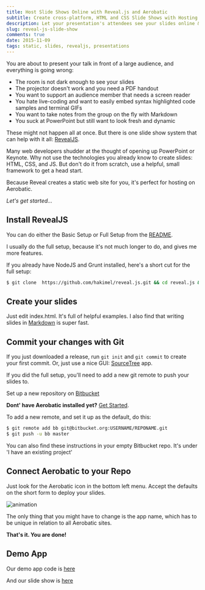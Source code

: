 ```yaml
---
title: Host Slide Shows Online with Reveal.js and Aerobatic
subtitle: Create cross-platform, HTML and CSS Slide Shows with Hosting
description: Let your presentation's attendees see your slides online &mdash; by hosting Reveal.js slide shows on Aerobatic
slug: reveal-js-slide-show
comments: true
date: 2015-11-09
tags: static, slides, revealjs, presentations
---
```

You are about to present your talk in front of a large audience, and everything is going wrong:

- The room is not dark enough to see your slides
- The projector doesn't work and you need a PDF handout
- You want to support an audience member that needs a screen reader
- You hate live-coding and want to easily embed syntax highlighted code samples and terminal GIFs
- You want to take notes from the group on the fly with Markdown
- You suck at PowerPoint but still want to look fresh and dynamic

These might not happen all at once. But there is one slide show system
that can help with it all: [RevealJS](https://github.com/hakimel/reveal.js).

Many web developers shudder at the thought of opening up PowerPoint or Keynote. Why not use the technologies you already know to create slides: HTML, CSS, and JS. But don't do it
from scratch, use a helpful, small framework to get a head start.

Because Reveal creates a static web site for you, it's perfect for hosting on Aerobatic.

_Let's get started&hellip;_

## Install RevealJS

You can do either the Basic Setup or Full Setup from the [README](https://github.com/hakimel/reveal.js#installation).

I usually do the full setup, because it's not much longer to do, and gives me more features.

If you already have NodeJS and Grunt installed, here's a short cut for the full setup:

~~~sh
$ git clone  https://github.com/hakimel/reveal.js.git && cd reveal.js && npm install
~~~

## Create your slides

Just edit index.html. It's full of helpful examples. I also find that writing slides in [Markdown](https://github.com/hakimel/reveal.js#markdown) is super fast.

## Commit your changes with Git

If you just downloaded a release, run `git init` and `git commit` to create your first commit. Or, just use a nice GUI: [SourceTree](https://www.sourcetreeapp.com) app.

If you did the full setup, you'll need to add a new git remote to push your slides to.

Set up a new repository on [Bitbucket](https://bitbucket.org/repo/create?owner=new)

__Dont' have Aerobatic installed yet?__ [Get Started](http://www.aerobatic.com/splash/).

To add a new remote, and set it up as the default, do this:

~~~sh
$ git remote add bb git@bitbucket.org:USERNAME/REPONAME.git
$ git push -u bb master
~~~

You can also find these instructions in your empty Bitbucket repo. It's under 'I have an existing project'

## Connect Aerobatic to your Repo

Just look for the Aerobatic icon in the bottom left menu. Accept the defaults on the short form to deploy your slides.

![animation](/img/revealjs/gitpush.gif)

The only thing that you might have to change is the app name, which has to be unique in relation to all Aerobatic sites.

**That's it. You are done!**

## Demo App

Our demo app code is [here](https://bitbucket.org/aerobatic/revealjs)

And our slide show is [here](http://reveal-demo.aerobatic.io)
